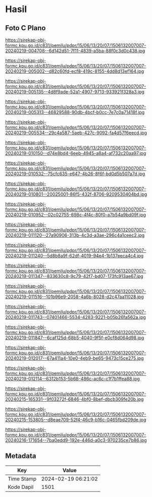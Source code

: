 # Hasil

## Foto C Plano

https://sirekap-obj-formc.kpu.go.id/c831/pemilu/pdpr/15/06/13/20/07/1506132007007-20240219-004708--6d142d51-7f11-4839-a5ba-88f0c3d0c438.jpg

https://sirekap-obj-formc.kpu.go.id/c831/pemilu/pdpr/15/06/13/20/07/1506132007007-20240219-005002--d82c60fd-ecf8-419c-8155-4dd8d13ef164.jpg

https://sirekap-obj-formc.kpu.go.id/c831/pemilu/pdpr/15/06/13/20/07/1506132007007-20240219-005135--4d8f9ade-52a1-4907-9713-933921f328a3.jpg

https://sirekap-obj-formc.kpu.go.id/c831/pemilu/pdpr/15/06/13/20/07/1506132007007-20240219-005313--46829588-90db-4bcf-b0cc-7e7c0a71418f.jpg

https://sirekap-obj-formc.kpu.go.id/c831/pemilu/pdpr/15/06/13/20/07/1506132007007-20240219-005534--29c4a587-5aeb-427c-9092-fa4d57f6eecd.jpg

https://sirekap-obj-formc.kpu.go.id/c831/pemilu/pdpr/15/06/13/20/07/1506132007007-20240219-010150--d74e8bd4-6eeb-4945-a8a4-af732c20aa97.jpg

https://sirekap-obj-formc.kpu.go.id/c831/pemilu/pdpr/15/06/13/20/07/1506132007007-20240219-010532--75cfc635-e647-4b26-8f6f-bd0d5b507a7d.jpg

https://sirekap-obj-formc.kpu.go.id/c831/pemilu/pdpr/15/06/13/20/07/1506132007007-20240219-010801--20025001-86f5-432f-8706-9209530404bd.jpg

https://sirekap-obj-formc.kpu.go.id/c831/pemilu/pdpr/15/06/13/20/07/1506132007007-20240219-010952--02c02755-698c-4f4c-80f0-a7b54a9bd09f.jpg

https://sirekap-obj-formc.kpu.go.id/c831/pemilu/pdpr/15/06/13/20/07/1506132007007-20240219-011120--27a90906-313b-4c3d-a3ae-296c4a1ceec2.jpg

https://sirekap-obj-formc.kpu.go.id/c831/pemilu/pdpr/15/06/13/20/07/1506132007007-20240219-011240--5d8b8a9f-62df-4019-94e4-1b137eeca4c4.jpg

https://sirekap-obj-formc.kpu.go.id/c831/pemilu/pdpr/15/06/13/20/07/1506132007007-20240219-011347--833630c8-9c79-42f7-bd07-173fc913ae67.jpg

https://sirekap-obj-formc.kpu.go.id/c831/pemilu/pdpr/15/06/13/20/07/1506132007007-20240219-011516--101b96e9-2058-4a6b-8028-d2c47aa11028.jpg

https://sirekap-obj-formc.kpu.go.id/c831/pemilu/pdpr/15/06/13/20/07/1506132007007-20240219-011743--07401466-5534-4283-9221-b05b26fa562a.jpg

https://sirekap-obj-formc.kpu.go.id/c831/pemilu/pdpr/15/06/13/20/07/1506132007007-20240219-011847--6caf125d-68b5-4040-9f5f-e0cf8d064d98.jpg

https://sirekap-obj-formc.kpu.go.id/c831/pemilu/pdpr/15/06/13/20/07/1506132007007-20240219-012017--67a411a4-10e0-4eb9-be65-9473c15ce275.jpg

https://sirekap-obj-formc.kpu.go.id/c831/pemilu/pdpr/15/06/13/20/07/1506132007007-20240219-012114--6312b153-5b68-486c-ac6c-c1f7b1ffea88.jpg

https://sirekap-obj-formc.kpu.go.id/c831/pemilu/pdpr/15/06/13/20/07/1506132007007-20240215-165331--9f03272f-6846-4bf0-8bef-dbcb309fe20b.jpg

https://sirekap-obj-formc.kpu.go.id/c831/pemilu/pdpr/15/06/13/20/07/1506132007007-20240215-153805--d8eae709-52f4-46c9-b16c-0465fbd209de.jpg

https://sirekap-obj-formc.kpu.go.id/c831/pemilu/pdpr/15/06/13/20/07/1506132007007-20240216-171654--7ba0edd9-192e-446d-a0c3-970235ce7b86.jpg


## Metadata

| Key        | Value               |
| ---------- | ------------------- |
| Time Stamp | 2024-02-19 06:21:02 |
| Kode Dapil | 1501                |



